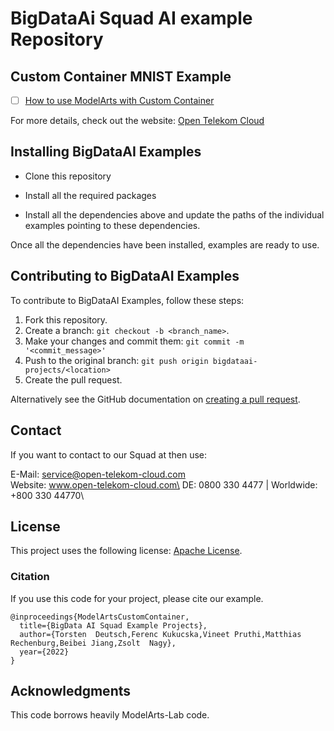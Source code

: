 # BigDataAi Squad AI example Repository 

## Custom Container MNIST Example
- [ ] [How to use ModelArts with Custom Container](https://github.com/opentelekomcloud/bigdataai-projects/tree/main/modelarts-custom-container-mnist-demo )


For more details, check out the website: <a href="https://open-telekom-cloud.com/">Open Telekom Cloud</a>

## Installing BigDataAI Examples
* Clone this repository

* Install all the required packages

* Install all the dependencies above and update the paths of the individual examples pointing to these dependencies.

Once all the dependencies have been installed, examples are ready to use.

## Contributing to BigDataAI Examples
To contribute to BigDataAI Examples, follow these steps:

1. Fork this repository.
2. Create a branch: `git checkout -b <branch_name>`.
3. Make your changes and commit them: `git commit -m '<commit_message>'`
4. Push to the original branch: `git push origin bigdataai-projects/<location>`
5. Create the pull request.

Alternatively see the GitHub documentation on [creating a pull request](https://help.github.com/en/github/collaborating-with-issues-and-pull-requests/creating-a-pull-request).

## Contact

If you want to contact to our Squad at then use:

E-Mail: service@open-telekom-cloud.com\
Website: www.open-telekom-cloud.com\
DE:  0800 330 4477 | Worldwide: +800 330 44770\

## License

This project uses the following license: [Apache License](https://github.com/opentelekomcloud/bigdataai-projects/blob/main/LICENSE).

### Citation
If you use this code for your project, please cite our example.
```
@inproceedings{ModelArtsCustomContainer,
  title={BigData AI Squad Example Projects},
  author={Torsten  Deutsch,Ferenc Kukucska,Vineet Pruthi,Matthias Rechenburg,Beibei Jiang,Zsolt  Nagy},
  year={2022}
}
```

## Acknowledgments
This code borrows heavily ModelArts-Lab code.
